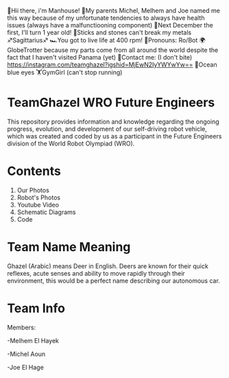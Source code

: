 👋Hii there, i'm Manhouse!
🤧My parents Michel, Melhem and Joe named me this way because of my unfortunate tendencies to always have health issues (always have a malfunctiooning component)
🎂Next December the first, I'll turn 1 year old!
💪Sticks and stones can't break my metals
♐Sagittarius♐
🏎You got to live life at 400 rpm!
🤖Pronouns: Ro/Bot
🌍GlobeTrotter because my parts come from all around the world despite the fact that I haven't visited Panama (yet)
🤙Contact me: (I don't bite) https://instagram.com/teamghazel?igshid=MjEwN2IyYWYwYw==
🌊Ocean blue eyes
🏋GymGirl (can't stop running)
















# TeamGhazel WRO Future Engineers


This repository provides information and knowledge regarding the ongoing progress, evolution, and development of our self-driving robot vehicle, which was created and coded by us as a participant in the Future Engineers division of the World Robot Olympiad (WRO).

# Contents


1. Our Photos
2. Robot's Photos
3. Youtube Video
4. Schematic Diagrams
5. Code

# Team Name Meaning


Ghazel (Arabic) means Deer in English.  Deers are known for their quick reflexes, acute senses and ability to move rapidly through their environment, this would be a perfect name describing our autonomous car.

# Team Info


Members:

-Melhem El Hayek                                                                                                                                      

-Michel Aoun

-Joe El Hage




